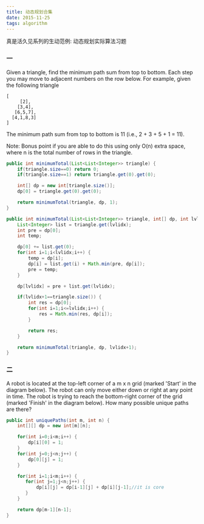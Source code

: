 ```yaml
---
title: 动态规划合集
date: 2015-11-25
tags: algorithm
---
```


真是活久见系列的生动范例: 动态规划实际算法习题

### 一

Given a triangle, find the minimum path sum from top to bottom. Each step you may move to adjacent numbers on the row below.
For example, given the following triangle
```vim
[
     [2],
    [3,4],
   [6,5,7],
  [4,1,8,3]
]
```
The minimum path sum from top to bottom is 11 (i.e., 2 + 3 + 5 + 1 = 11).

Note:
Bonus point if you are able to do this using only O(n) extra space, where n is the total number of rows in the triangle.
```java
public int minimumTotal(List<List<Integer>> triangle) {
    if(triangle.size==0) return 0;
    if(triangle.size==1) return triangle.get(0).get(0);

    int[] dp = new int[triangle.size()];
    dp[0] = triangle.get(0).get(0);

    return minimumTotal(triangle, dp, 1);
}

public int minimumTotal(List<List<Integer>> triangle, int[] dp, int lvlidx) {
    List<Integer> list = triangle.get(lvlidx);
    int pre = dp[0];
    int temp;

    dp[0] += list.get(0);
    for(int i=1;i<lvlidx;i++) {
        temp = dp[i];
        dp[i] = list.get(i) + Math.min(pre, dp[i]);
        pre = temp;
    }

    dp[lvlidx] = pre + list.get(lvlidx);

    if(lvlidx+1==triangle.size()) {
        int res = dp[0];
        for(int i=1;i<=lvlidx;i++) {
            res = Math.min(res, dp[i]);
        }

        return res;
    }

    return minimumTotal(triangle, dp, lvlidx+1);
}
```

### 二

A robot is located at the top-left corner of a m x n grid (marked 'Start' in the diagram below).
The robot can only move either down or right at any point in time. The robot is trying to reach the bottom-right corner of the grid (marked 'Finish' in the diagram below).
How many possible unique paths are there?
```java
public int uniquePaths(int m, int n) {
    int[][] dp = new int[m][n];

    for(int i=0;i<m;i++) {
        dp[i][0] = 1;
    }
    for(int j=0;j<n;j++) {
        dp[0][j] = 1;
    }

    for(int i=1;i<m;i++) {
       for(int j=1;j<n;j++) {
           dp[i][j] = dp[i-1][j] + dp[i][j-1];//it is core
       }
    }

    return dp[m-1][n-1];
}
```
